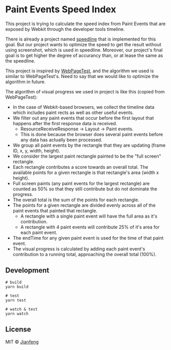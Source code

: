 # Paint Events Speed Index

This project is trying to calculate the speed index from Paint Events that are exposed by Webkit through the developer tools timeline.

There is already a project named [speedline](https://github.com/paulirish/speedline) that is implemented for this goal. But our project wants to optimize the speed to get the result without using screenshot, which is used in speedline. Moreover, our project's final goal is to get higher the degree of accurancy than, or at lease the same as the speedline.

This project is inspired by [WebPageTest](https://sites.google.com/a/webpagetest.org/docs/using-webpagetest/metrics/speed-index), and the algorithm we used is similar to WebPageTest's. Need to say that we would like to optimize the algorithm in future.

The algorithm of visual progress we used in project is like this (copied from WebPageTest):

* In the case of Webkit-based browsers, we collect the timeline data which includes paint rects as well as other useful events.
* We filter out any paint events that occur before the first layout that happens after the first response data is received.
  * ResourceReceiveResponse -> Layout -> Paint events.
  * This is done because the browser does several paint events before any data has actually been processed.
* We group all paint events by the rectangle that they are updating (frame ID, x, y, width, height).
* We consider the largest paint rectangle painted to be the "full screen" rectangle.
* Each rectangle contributes a score towards an overall total.  The available points for a given rectangle is that rectangle's area (width x height).
* Full screen paints (any paint events for the largest rectangle) are counted as 50% so that they still contribute but do not dominate the progress.
* The overall total is the sum of the points for each rectangle.
* The points for a given rectangle are divided evenly across all of the paint events that painted that rectangle.
  * A rectangle with a single paint event will have the full area as it's contribution.
  * A rectangle with 4 paint events will contribute 25% of it's area for each paint event.
* The endTime for any given paint event is used for the time of that paint event.
* The visual progress is calculated by adding each paint event's contribution to a running total, approaching the overall total (100%).


## Development

```shell
# build
yarn build

# test
yarn test

# watch & test
yarn watch
```

## License

MIT © [Jianfeng](https://github.com/zhujianfeng)